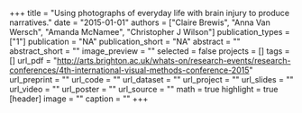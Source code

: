 +++
title = "Using photographs of everyday life with brain injury to produce narratives."
date = "2015-01-01"
authors = ["Claire Brewis", "Anna Van Wersch", "Amanda McNamee", "Christopher J Wilson"]
publication_types = ["1"]
publication = "NA"
publication_short = "NA"
abstract = ""
abstract_short = ""
image_preview = ""
selected = false
projects = []
tags = []
url_pdf = "http://arts.brighton.ac.uk/whats-on/research-events/research-conferences/4th-international-visual-methods-conference-2015"
url_preprint = ""
url_code = ""
url_dataset = ""
url_project = ""
url_slides = ""
url_video = ""
url_poster = ""
url_source = ""
math = true
highlight = true
[header]
image = ""
caption = ""
+++
